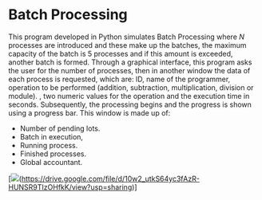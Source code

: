 # Batch Processing

This program developed in Python simulates Batch Processing where _N_ processes are introduced and these make up the batches, the maximum capacity of the batch is 5 processes and if this amount is exceeded, another batch is formed. 
Through a graphical interface, this program asks the user for the number of processes, then in another window the data of each process is requested, which are: ID, name of the programmer, operation to be performed (addition, subtraction, multiplication, division or module). , two numeric values ​​for the operation and the execution time in seconds. Subsequently, the processing begins and the progress is shown using a progress bar. This window is made up of: 
- Number of pending lots.
- Batch in execution,
- Running process.
- Finished processes.
- Global accountant.
  
[![](https://markdown-videos.deta.dev/https://drive.google.com/file/d/10w2_utkS64yc3fAzR-HUNSR9TIzOHfkK/view?usp=sharing)(https://drive.google.com/file/d/10w2_utkS64yc3fAzR-HUNSR9TIzOHfkK/view?usp=sharing)]
